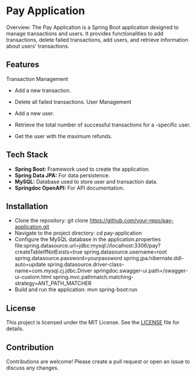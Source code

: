 
# Pay Application

Overview:
The Pay Application is a Spring Boot application designed to manage transactions and users. It provides functionalities to add transactions, delete failed transactions, add users, and retrieve information about users' transactions.


## Features

Transaction Management

- Add a new transaction.
- Delete all failed transactions.
 User Management

- Add a new user.
- Retrieve the total number of successful transactions for a -specific user.
- Get the user with the maximum refunds.



## Tech Stack

- **Spring Boot:** Framework used to create the application.
- **Spring Data JPA:** For data persistence.
- **MySQL:** Database used to store user and transaction data.
- **Springdoc OpenAPI:** For API documentation.


## Installation
- Clone the repository: git clone https://github.com/your-repo/pay-application.git
- Navigate to the project directory: cd pay-application
- Configure the MySQL database in the application.properties file:spring.datasource.url=jdbc:mysql://localhost:3306/pay?createTableIfNotExists=true
spring.datasource.username=root
spring.datasource.password=yourpassword
spring.jpa.hibernate.ddl-auto=update
spring.datasource.driver-class-name=com.mysql.cj.jdbc.Driver
springdoc.swagger-ui.path=/swagger-ui-custom.html
spring.mvc.pathmatch.matching-strategy=ANT_PATH_MATCHER
- Build and run the application: mvn spring-boot:run
## License

This project is licensed under the MIT License. See the [LICENSE](https://choosealicense.com/licenses/mit/) file for details.


## Contribution
Contributions are welcome! Please create a pull request or open an issue to discuss any changes.